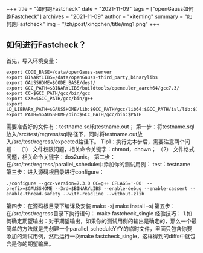 ﻿+++
title = "如何跑Fastcheck"
date = "2021-11-09"
tags = ["openGauss如何跑Fastcheck"]
archives = "2021-11-09"
author = "xiteming"
summary = "如何跑Fastcheck"
img = "/zh/post/xingchen/title/img1.png"
+++

## 如何进行Fastcheck？
首先，导入环境变量：
```
export CODE_BASE=/data/openGauss-server
export BINARYLIBS=/data/openGauss-third_party_binarylibs
export GAUSSHOME=$CODE_BASE/dest/
export GCC_PATH=$BINARYLIBS/buildtools/openeuler_aarch64/gcc7.3/
export CC=$GCC_PATH/gcc/bin/gcc
export CXX=$GCC_PATH/gcc/bin/g++
export LD_LIBRARY_PATH=$GAUSSHOME/lib:$GCC_PATH/gcc/lib64:$GCC_PATH/isl/lib:$GCC_PATH/mpc/lib/:$GCC_PATH/mpfr/lib/:$GCC_PATH/gmp/lib/:$LD_LIBRARY_PATH
export PATH=$GAUSSHOME/bin:$GCC_PATH/gcc/bin:$PATH
```
需要准备好的文件有：testname.sql和testname.out；
第一步：将testname.sql放入/src/test/regress/sql路径下，同时将testname.out放入/src/test/regress/expected路径下。
Tip1：执行完本步后，需要注意两个问题：
（1） 文件权限问题，相关命令关键字：chmod，chown；
（2） 文件格式问题，相关命令关键字：dos2unix。
第二步：在/src/test/regress/parallel_schedule中添加你的测试用例：
test：testname
第三步：进入源码根目录进行configure：
```
./configure --gcc-version=7.3.0 CC=g++ CFLAGS='-O0' --prefix=$GAUSSHOME --3rd=$BINARYLIBS --enable-debug --enable-cassert --enable-thread-safety --with-readline --without-zlib
```
第四步：在源码根目录下编译及安装
make -sj
make install –sj
第五步：在/src/test/regress目录下执行语句：
make fastcheck_single
经验技巧：
1.如何确定期望输出：对于期望输出，如果你的测试用例的输出是确定的，那么一个最简单的方法就是先创建一个parallel_scheduleYYY的临时文件，里面只包含你要添加的测试用例，然后运行一次make fastcheck_single，这样得到的diffs中就包含是你的期望输出。